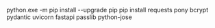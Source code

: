 python.exe -m pip install --upgrade pip
pip install requests pony bcrypt pydantic uvicorn fastapi passlib python-jose